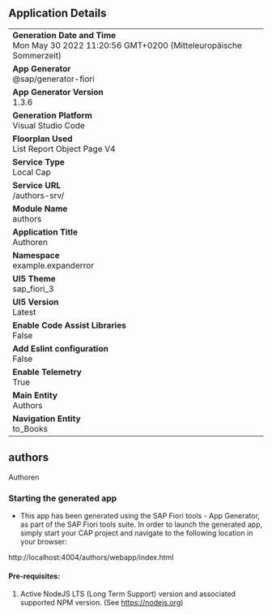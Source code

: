 ## Application Details
|               |
| ------------- |
|**Generation Date and Time**<br>Mon May 30 2022 11:20:56 GMT+0200 (Mitteleuropäische Sommerzeit)|
|**App Generator**<br>@sap/generator-fiori|
|**App Generator Version**<br>1.3.6|
|**Generation Platform**<br>Visual Studio Code|
|**Floorplan Used**<br>List Report Object Page V4|
|**Service Type**<br>Local Cap|
|**Service URL**<br>/authors-srv/
|**Module Name**<br>authors|
|**Application Title**<br>Authoren|
|**Namespace**<br>example.expanderror|
|**UI5 Theme**<br>sap_fiori_3|
|**UI5 Version**<br>Latest|
|**Enable Code Assist Libraries**<br>False|
|**Add Eslint configuration**<br>False|
|**Enable Telemetry**<br>True|
|**Main Entity**<br>Authors|
|**Navigation Entity**<br>to_Books|

## authors

Authoren

### Starting the generated app

-   This app has been generated using the SAP Fiori tools - App Generator, as part of the SAP Fiori tools suite.  In order to launch the generated app, simply start your CAP project and navigate to the following location in your browser:

http://localhost:4004/authors/webapp/index.html

#### Pre-requisites:

1. Active NodeJS LTS (Long Term Support) version and associated supported NPM version.  (See https://nodejs.org)


